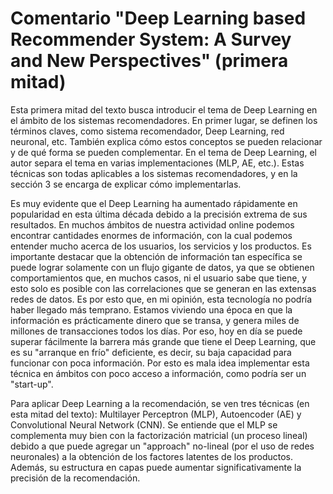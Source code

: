 # Comentario "Deep Learning based Recommender System: A Survey and New Perspectives" (primera mitad)

Esta primera mitad del texto busca introducir el tema de Deep Learning en el ámbito de los sistemas recomendadores. En primer lugar, se definen los términos claves,
como sistema recomendador, Deep Learning, red neuronal, etc. También explica cómo estos conceptos se pueden relacionar y de qué forma se pueden complementar.
En el tema de Deep Learning, el autor separa el tema en varias implementaciones (MLP, AE, etc.). Estas técnicas son todas aplicables a los sistemas recomendadores,
y en la sección 3 se encarga de explicar cómo implementarlas. 

Es muy evidente que el Deep Learning ha aumentado rápidamente en popularidad en esta última década debido a la precisión extrema de sus resultados. En muchos ámbitos de nuestra
actividad online podemos encontrar cantidades enormes de información, con la cual podemos entender mucho acerca de los usuarios, los servicios y los productos. Es importante
destacar que la obtención de información tan específica se puede lograr solamente con un flujo gigante de datos, ya que se obtienen comportamientos que, en muchos casos, ni el
usuario sabe que tiene, y esto solo es posible con las correlaciones que se generan en las extensas redes de datos. Es por esto que, en mi opinión, esta tecnología no podría haber
llegado más temprano. Estamos viviendo una época en que la información es prácticamente dinero que se transa, y genera miles de millones de transacciones todos los días. Por eso,
hoy en día se puede superar fácilmente la barrera más grande que tiene el Deep Learning, que es su "arranque en frío" deficiente, es decir, su baja capacidad para funcionar con
poca información. Por esto es mala idea implementar esta técnica en ámbitos con poco acceso a información, como podría ser un "start-up".

Para aplicar Deep Learning a la recomendación, se ven tres técnicas (en esta mitad del texto): Multilayer Perceptron (MLP), Autoencoder (AE) y Convolutional Neural Network (CNN).
Se entiende que el MLP se complementa muy bien con la factorización matricial (un proceso lineal) debido a que puede agregar un "approach" no-lineal (por el uso de redes
neuronales) a la obtención de los factores latentes de los productos. Además, su estructura en capas puede aumentar significativamente la precisión de la recomendación. 
